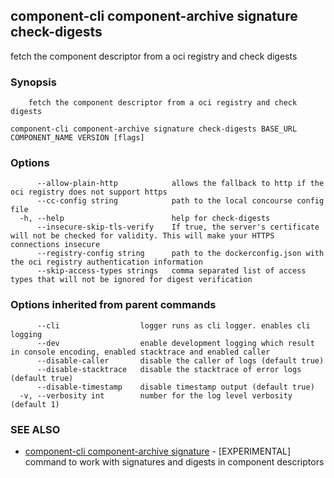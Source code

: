 ## component-cli component-archive signature check-digests

fetch the component descriptor from a oci registry and check digests

### Synopsis


		fetch the component descriptor from a oci registry and check digests


```
component-cli component-archive signature check-digests BASE_URL COMPONENT_NAME VERSION [flags]
```

### Options

```
      --allow-plain-http            allows the fallback to http if the oci registry does not support https
      --cc-config string            path to the local concourse config file
  -h, --help                        help for check-digests
      --insecure-skip-tls-verify    If true, the server's certificate will not be checked for validity. This will make your HTTPS connections insecure
      --registry-config string      path to the dockerconfig.json with the oci registry authentication information
      --skip-access-types strings   comma separated list of access types that will not be ignored for digest verification
```

### Options inherited from parent commands

```
      --cli                  logger runs as cli logger. enables cli logging
      --dev                  enable development logging which result in console encoding, enabled stacktrace and enabled caller
      --disable-caller       disable the caller of logs (default true)
      --disable-stacktrace   disable the stacktrace of error logs (default true)
      --disable-timestamp    disable timestamp output (default true)
  -v, --verbosity int        number for the log level verbosity (default 1)
```

### SEE ALSO

* [component-cli component-archive signature](component-cli_component-archive_signature.md)	 - [EXPERIMENTAL] command to work with signatures and digests in component descriptors

